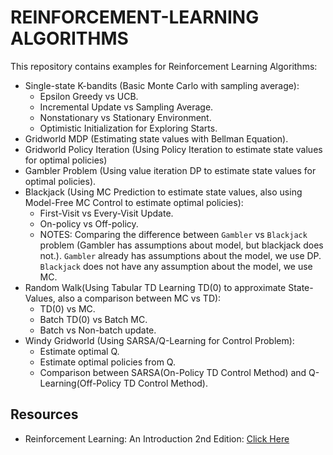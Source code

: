 # REINFORCEMENT-LEARNING ALGORITHMS
This repository contains examples for Reinforcement Learning Algorithms:
- Single-state K-bandits (Basic Monte Carlo with sampling average):
    - Epsilon Greedy vs UCB.
    - Incremental Update vs Sampling Average.
    - Nonstationary vs Stationary Environment.
    - Optimistic Initialization for Exploring Starts.
- Gridworld MDP (Estimating state values with Bellman Equation).
- Gridworld Policy Iteration (Using Policy Iteration to estimate state values for optimal policies)
- Gambler Problem (Using value iteration DP to estimate state values for optimal policies).
- Blackjack (Using MC Prediction to estimate state values, also using Model-Free MC Control to estimate optimal policies):
    - First-Visit vs Every-Visit Update.
    - On-policy vs Off-policy.
    - NOTES: Comparing the difference between `Gambler` vs `Blackjack` problem (Gambler has assumptions about model, but blackjack does not.). `Gambler` already has assumptions about the model, we use DP. `Blackjack` does not have any assumption about the model, we use MC.
- Random Walk(Using Tabular TD Learning TD(0) to approximate State-Values, also a comparison between MC vs TD):
    - TD(0) vs MC.
    - Batch TD(0) vs Batch MC.
    - Batch vs Non-batch update.
- Windy Gridworld (Using SARSA/Q-Learning for Control Problem):
    - Estimate optimal Q.
    - Estimate optimal policies from Q.
    - Comparison between SARSA(On-Policy TD Control Method) and Q-Learning(Off-Policy TD Control Method).


## Resources
- Reinforcement Learning: An Introduction 2nd Edition: [Click Here](https://web.stanford.edu/class/psych209/Readings/SuttonBartoIPRLBook2ndEd.pdf)
